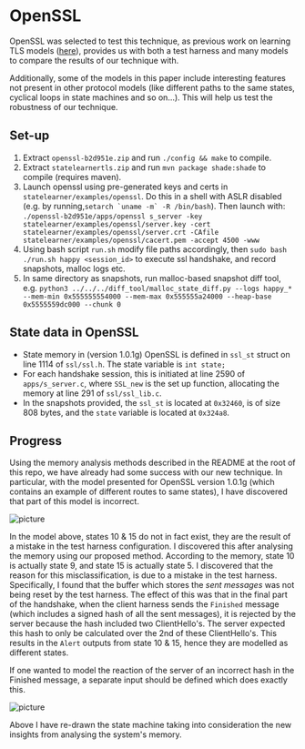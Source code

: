 # OpenSSL

OpenSSL was selected to test this technique, as previous work on learning TLS models ([here](https://usenix.org/system/files/conference/usenixsecurity15/sec15-paper-de-ruiter.pdf)), provides us with both a test harness and many models to compare the results of our technique with. 

Additionally, some of the models in this paper include interesting features not present in other protocol models (like different paths to the same states, cyclical loops in state machines and so on...). This will help us test the robustness of our technique. 

## Set-up

1. Extract `openssl-b2d951e.zip` and run `./config && make` to compile. 
2. Extract `statelearnertls.zip` and run `mvn package shade:shade` to compile (requires maven). 
3. Launch openssl using pre-generated keys and certs in `statelearner/examples/openssl`. Do this in a shell with ASLR disabled (e.g. by running,```setarch `uname -m` -R /bin/bash```). Then launch with:
`./openssl-b2d951e/apps/openssl s_server -key statelearner/examples/openssl/server.key -cert statelearner/examples/openssl/server.crt -CAfile statelearner/examples/openssl/cacert.pem -accept 4500 -www`
4. Using bash script `run.sh` modify file paths accordingly, then `sudo bash ./run.sh happy <session_id>` to execute ssl handshake, and record snapshots, malloc logs etc.
5. In same directory as snapshots, run malloc-based snapshot diff tool, e.g. 
```python3 ../../../diff_tool/malloc_state_diff.py --logs happy_*  --mem-min 0x555555554000 --mem-max 0x555555a24000 --heap-base 0x5555559dc000 --chunk 0```



## State data in OpenSSL

- State memory in (version 1.0.1g) OpenSSL is defined in `ssl_st` struct on line 1114 of `ssl/ssl.h`. The state variable is `int state;`
- For each handshake session, this is initiated at line 2590 of `apps/s_server.c`, where `SSL_new` is the set up function, allocating the memory at line 291 of `ssl/ssl_lib.c`.
- In the snapshots provided, the `ssl_st` is located at `0x32460`, is of size 808 bytes, and the `state` variable is located at `0x324a8`. 

## Progress

Using the memory analysis methods described in the README at the root of this repo, we have already had some success with our new technique. In particular, with the model presented for OpenSSL version 1.0.1g (which contains an example of different routes to same states), I have discovered that part of this model is incorrect. 

![picture](./snapshots/state_machine_usenix.png)

In the model above, states 10 & 15 do not in fact exist, they are the result of a mistake in the test harness configuration. I discovered this after analysing the memory using our proposed method. According to the memory, state 10 is actually state 9, and state 15 is actually state 5. 
I discovered that the reason for this misclassification, is due to a mistake in the test harness. Specifically, I found that the buffer which stores the *sent messages* was not being reset by the test harness. The effect of this was that in the final part of the handshake, when the client harness sends the `Finished` message (which includes a signed hash of all the sent messages), it is rejected by the server because the hash included two ClientHello's. The server expected this hash to only be calculated over the 2nd of these ClientHello's. 
This results in the `Alert` outputs from state 10 & 15, hence they are modelled as different states. 

If one wanted to model the reaction of the server of an incorrect hash in the Finished message, a separate input should be defined which does exactly this.

![picture](./snapshots/state_machine_new.png)

Above I have re-drawn the state machine taking into consideration the new insights from analysing the system's memory. 

